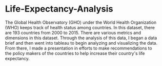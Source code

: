 # Life-Expectancy-Analysis

The Global Health Observatory (GHO) under the World Health Organization (WHO) keeps track of health status among countries. In this dataset, there are 193 countries from 2000 to 2015. There are various metrics and dimensions in this dataset. Through the analysis of this data, I began a data brief and then went into tableau to begin analyzing and visualizing the data. From there, I made a presentation in efforts to make recommendations to the policy makers of the countries to help increase their country's life expectancy. 

